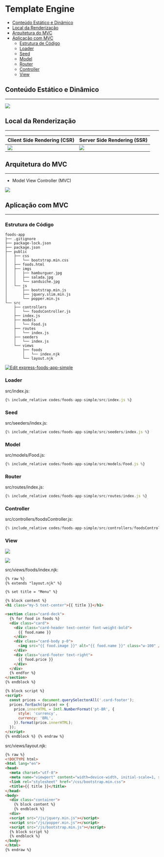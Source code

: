 # Template Engine

  - [Conteúdo Estático e Dinâmico](#conteúdo-estático-e-dinâmico)
  - [Local da Renderização](#local-da-renderização)
  - [Arquitetura do MVC](#arquitetura-do-mvc)
  - [Aplicação com MVC](#aplicação-com-mvc)
    - [Estrutura de Código](#estrutura-de-código)
    - [Loader](#loader)
    - [Seed](#seed)
    - [Model](#model)
    - [Router](#router)
    - [Controller](#controller)
    - [View](#view)

## Conteúdo Estático e Dinâmico

---

![](assets/client-server.png)

## Local da Renderização

---

| Client Side Rendering (CSR) | Server Side Rendering (SSR) |
| --------------------------- | --------------------------- |
| ![](assets/csr.png)         | ![](assets/ssr.png)         |

## Arquitetura do MVC

---

- Model View Controller (MVC)

![](assets/mvc.png)

## Aplicação com MVC

---

### Estrutura de Código

```
foods-app
├── .gitignore
├── package-lock.json
├── package.json
├── public
│   ├── css
│   │   └── bootstrap.min.css
│   ├── foods.html
│   ├── imgs
│   │   ├── hamburguer.jpg
│   │   ├── salada.jpg
│   │   └── sanduiche.jpg
│   └── js
│       ├── bootstrap.min.js
│       ├── jquery.slim.min.js
│       └── popper.min.js
└── src
    ├── controllers
    │   └── foodsController.js
    ├── index.js
    ├── models
    │   └── Food.js
    ├── routes
    │   └── index.js
    ├── seeders
    │   └── index.js
    └── views
        ├── foods
        │   └── index.njk
        └── layout.njk
```

[![Edit express-foods-app-simple](https://codesandbox.io/static/img/play-codesandbox.svg)](https://codesandbox.io/s/express-foods-app-simple-c7jpe?fontsize=14&hidenavigation=1&theme=dark)

### Loader

src/index.js:

```js
{% include_relative codes/foods-app-simple/src/index.js %}
```

### Seed

src/seeders/index.js:

```js
{% include_relative codes/foods-app-simple/src/seeders/index.js %}
```

### Model

src/models/Food.js:

```js
{% include_relative codes/foods-app-simple/src/models/Food.js %}
```

### Router

src/routes/index.js:

```js
{% include_relative codes/foods-app-simple/src/routes/index.js %}
```

### Controller

src/controllers/foodsController.js:

```js
{% include_relative codes/foods-app-simple/src/controllers/foodsController.js %}
```

### View

![](assets/template-engine.png)

![](assets/nunjucks.png)

src/views/foods/index.njk:

```html
{% raw %}
{% extends "layout.njk" %}

{% set title = "Menu" %}

{% block content %}
<h1 class="my-5 text-center">{{ title }}</h1>

<section class="card-deck">
  {% for food in foods %}
  <div class="card">
    <div class="card-header text-center font-weight-bold">
      {{ food.name }}
    </div>
    <div class="card-body p-0">
      <img src="{{ food.image }}" alt="{{ food.name }}" class="w-100" />
    </div>
    <div class="card-footer text-right">
      {{ food.price }}
    </div>
  </div>
  {% endfor %}
</section>
{% endblock %}

{% block script %}
<script>
  const prices = document.querySelectorAll('.card-footer');
  prices.forEach((price) => {
    price.innerHTML = Intl.NumberFormat('pt-BR', {
      style: 'currency',
      currency: 'BRL',
    }).format(price.innerHTML);
  });
</script>
{% endblock %} {% endraw %}
```

src/views/layout.njk:

```html
{% raw %}
<!DOCTYPE html>
<html lang="en">
<head>
  <meta charset="utf-8">
  <meta name="viewport" content="width=device-width, initial-scale=1, shrink-to-fit=no">
  <link rel="stylesheet" href="/css/bootstrap.min.css">
  <title>{{ title }}</title>
</head>
<body>
  <div class="container">
    {% block content %}
    {% endblock %}
  <div>
  <script src="/js/jquery.min.js"></script>
  <script src="/js/popper.min.js"></script>
  <script src="/js/bootstrap.min.js"></script>
  {% block script %}
  {% endblock %}
</body>
</html>
{% endraw %}
```
